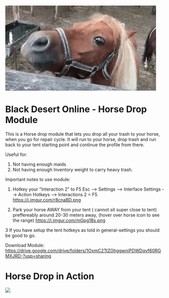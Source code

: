 ![](horse-smile.gif)

# Black Desert Online - Horse Drop Module

This is a Horse drop module that lets you drop all your trash to your horse, when you go for repair cycle.
It will run to your horse, drop trash and run back to your tent starting point and continue the profile from there.

Useful for: 
  1.  Not having enough maids 
  2. Not having enough Inventory weight to carry heavy trash.

Important notes to use module:
1. Hotkey your "Interaction 2" to F5
Esc --> Settings --> Interface Settings --> Action Hotkeys --> Interactions 2  =  F5
https://i.imgur.com/r8cnaBD.png

2. Park your horse AWAY from your tent ( cannot sit super close to tent) preffereably around 20-30 meters away, (hover over horse icon to see the range)
https://i.imgur.com/mGpg1Bs.png

3 If you have setup the tent hotkeys as told in ⁠general-settings  you should be good to go.

Download Module:
https://drive.google.com/drive/folders/1OxmC2TtZOhggwniPDWDqvf60RGMXJRD-?usp=sharing

# Horse Drop in Action
![](BDOHorseDrop.gif)
